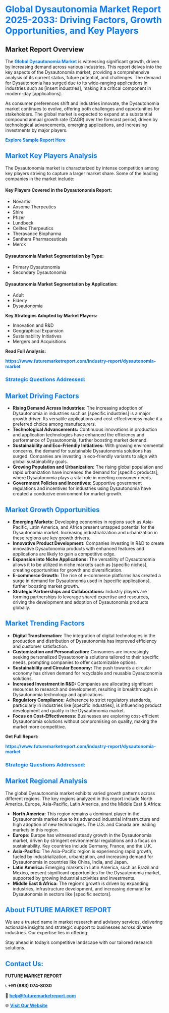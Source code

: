 <h1 style="color: #007BFF;">Global Dysautonomia Market Report 2025-2033: Driving Factors, Growth Opportunities, and Key Players</h1>

<section id="overview">
<h2>Market Report Overview</h2>
<p>The <a href="https://www.futuremarketreport.com/industry-report/dysautonomia-market" style="color: #007BFF; text-decoration: none;"><strong>Global Dysautonomia Market</strong></a> is witnessing significant growth, driven by increasing demand across various industries. This report delves into the key aspects of the Dysautonomia market, providing a comprehensive analysis of its current status, future potential, and challenges. The demand for Dysautonomia has surged due to its wide-ranging applications in industries such as [insert industries], making it a critical component in modern-day [applications].</p>
<p>As consumer preferences shift and industries innovate, the Dysautonomia market continues to evolve, offering both challenges and opportunities for stakeholders. The global market is expected to expand at a substantial compound annual growth rate (CAGR) over the forecast period, driven by technological advancements, emerging applications, and increasing investments by major players.</p>
</section>

<section id="overview">
<p><a href="https://www.futuremarketreport.com/request-sample/reportId=122796" style="color: #007BFF; text-decoration: none;"><strong>Explore Sample Report Here</strong></a></p>
</section>

<section id="key-players">
<h2 style="color: #007BFF;">Market Key Players Analysis</h2>
<p>The Dysautonomia market is characterized by intense competition among key players striving to capture a larger market share. Some of the leading companies in the market include:</p>
<h4>Key Players Covered in the Dysautonomia Report:</h4>
<ul><li>Novartis</li><li>Axsome Therpeutics</li><li>Shire</li><li>Pfizer</li><li>Lundbeck</li><li>Celltex Therpeutics</li><li>Theravance Biopharma</li><li>Santhera Pharmaceuticals</li><li>Merck</li></ul>
<h4>Dysautonomia Market Segmentation by Type:</h4>
<ul><li>Primary Dysautonomia</li><li>Secondary Dysautonomia</li></ul>

<h4>Dysautonomia Market Segmentation by Application:</h4>
<ul><li>Adult</li><li>Elderly</li><li>Dysautonomia</li></ul>
<p><strong>Key Strategies Adopted by Market Players:</strong></p>
<ul>
<li>Innovation and R&D</li>
<li>Geographical Expansion</li>
<li>Sustainability Initiatives</li>
<li>Mergers and Acquisitions</li>
</ul>
</section>

<section>
<p><strong>Read Full Analysis: </strong></p><a href="https://www.futuremarketreport.com/industry-report/dysautonomia-market" style="color: #007BFF; text-decoration: none;"><strong>https://www.futuremarketreport.com/industry-report/dysautonomia-market</strong></a>
<h3 style="color: #007BFF;">Strategic Questions Addressed:</h3>
</section>

<section id="driving-factors">
<h2 style="color: #007BFF;">Market Driving Factors</h2>
<ul>
<li><strong>Rising Demand Across Industries:</strong> The increasing adoption of Dysautonomia in industries such as [specific industries] is a major growth driver. Its versatile applications and cost-effectiveness make it a preferred choice among manufacturers.</li>
<li><strong>Technological Advancements:</strong> Continuous innovations in production and application technologies have enhanced the efficiency and performance of Dysautonomia, further boosting market demand.</li>
<li><strong>Sustainability and Eco-Friendly Initiatives:</strong> With growing environmental concerns, the demand for sustainable Dysautonomia solutions has surged. Companies are investing in eco-friendly variants to align with global sustainability goals.</li>
<li><strong>Growing Population and Urbanization:</strong> The rising global population and rapid urbanization have increased the demand for [specific products], where Dysautonomia plays a vital role in meeting consumer needs.</li>
<li><strong>Government Policies and Incentives:</strong> Supportive government regulations and incentives for industries using Dysautonomia have created a conducive environment for market growth.</li>
</ul>
</section>

<section id="growth-opportunities">
<h2 style="color: #007BFF;">Market Growth Opportunities</h2>
<ul>
<li><strong>Emerging Markets:</strong> Developing economies in regions such as Asia-Pacific, Latin America, and Africa present untapped potential for the Dysautonomia market. Increasing industrialization and urbanization in these regions are key growth drivers.</li>
<li><strong>Innovative Product Development:</strong> Companies investing in R&D to create innovative Dysautonomia products with enhanced features and applications are likely to gain a competitive edge.</li>
<li><strong>Expansion into Niche Applications:</strong> The versatility of Dysautonomia allows it to be utilized in niche markets such as [specific niches], creating opportunities for growth and diversification.</li>
<li><strong>E-commerce Growth:</strong> The rise of e-commerce platforms has created a surge in demand for Dysautonomia used in [specific applications], further boosting market growth.</li>
<li><strong>Strategic Partnerships and Collaborations:</strong> Industry players are forming partnerships to leverage shared expertise and resources, driving the development and adoption of Dysautonomia products globally.</li>
</ul>
</section>

<section id="trending-factors">
<h2 style="color: #007BFF;">Market Trending Factors</h2>
<ul>
<li><strong>Digital Transformation:</strong> The integration of digital technologies in the production and distribution of Dysautonomia has improved efficiency and customer satisfaction.</li>
<li><strong>Customization and Personalization:</strong> Consumers are increasingly seeking personalized Dysautonomia solutions tailored to their specific needs, prompting companies to offer customizable options.</li>
<li><strong>Sustainability and Circular Economy:</strong> The push towards a circular economy has driven demand for recyclable and reusable Dysautonomia solutions.</li>
<li><strong>Increased Investment in R&D:</strong> Companies are allocating significant resources to research and development, resulting in breakthroughs in Dysautonomia technology and applications.</li>
<li><strong>Regulatory Compliance:</strong> Adherence to strict regulatory standards, particularly in industries like [specific industries], is influencing product development and quality in the Dysautonomia market.</li>
<li><strong>Focus on Cost-Effectiveness:</strong> Businesses are exploring cost-efficient Dysautonomia solutions without compromising on quality, making the market more competitive.</li>
</ul>
</section>

<section>
<p><strong>Get Full Report: </strong></p><a href="https://www.futuremarketreport.com/industry-report/dysautonomia-market" style="color: #007BFF; text-decoration: none;"><strong>https://www.futuremarketreport.com/industry-report/dysautonomia-market</strong></a>
<h3 style="color: #007BFF;">Strategic Questions Addressed:</h3>
</section>


<section id="regional-analysis">
<h2 style="color: #007BFF;">Market Regional Analysis</h2>
<p>The global Dysautonomia market exhibits varied growth patterns across different regions. The key regions analyzed in this report include North America, Europe, Asia-Pacific, Latin America, and the Middle East & Africa:</p>
<ul>
<li><strong>North America:</strong> This region remains a dominant player in the Dysautonomia market due to its advanced industrial infrastructure and high adoption of new technologies. The U.S. and Canada are leading markets in this region.</li>
<li><strong>Europe:</strong> Europe has witnessed steady growth in the Dysautonomia market, driven by stringent environmental regulations and a focus on sustainability. Key countries include Germany, France, and the U.K.</li>
<li><strong>Asia-Pacific:</strong> The Asia-Pacific region is experiencing rapid growth, fueled by industrialization, urbanization, and increasing demand for Dysautonomia in countries like China, India, and Japan.</li>
<li><strong>Latin America:</strong> Emerging markets in Latin America, such as Brazil and Mexico, present significant opportunities for the Dysautonomia market, supported by growing industrial activities and investments.</li>
<li><strong>Middle East & Africa:</strong> The region’s growth is driven by expanding industries, infrastructure development, and increasing demand for Dysautonomia in sectors like [specific sectors].</li>
</ul>
</section>

<footer>
<h2 style="color: #007BFF;">About FUTURE MARKET REPORT</h2>
<p>We are a trusted name in market research and advisory services, delivering actionable insights and strategic support to businesses across diverse industries. Our expertise lies in offering:</p>

<p>Stay ahead in today’s competitive landscape with our tailored research solutions.</p>

<h2 style="color: #007BFF;">Contact Us:</h2>
<p><strong>FUTURE MARKET REPORT</strong></p>
<p>📞 <strong>+91 (883) 074-8030</strong></p>
<p>📧 <strong><a href="mailto:help@futuremarketreport.com" style="color: #007BFF;">help@futuremarketreport.com</a></strong></p>
<p>🌐 <strong><a href="https://www.futuremarketreport.com/" style="color: #007BFF;">Visit Our Website</a></strong></p>
</footer>